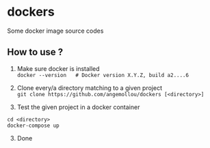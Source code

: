 # dockers
Some docker image source codes

## How to use ?

1. Make sure docker is installed <br/>
`docker --version   # Docker version X.Y.Z, build a2....6`

2. Clone every/a directory matching to a given project<br>
`git clone https://github.com/angemollou/dockers [<directory>]`

3. Test the given project in a docker container<br>
```
cd <directory>
docker-compose up
```

3. Done
